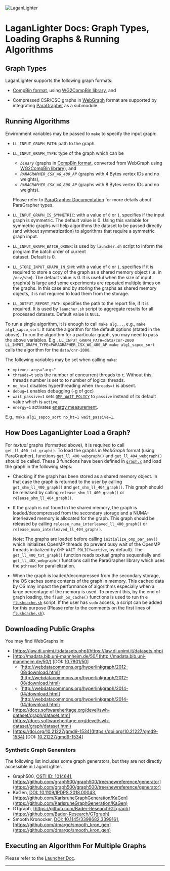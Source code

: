 ![LaganLighter](https://hpgp.net/LaganLighter/headers/header-trees.jpg) 

#  LaganLighter Docs: Graph Types, Loading Graphs & Running Algorithms

## Graph Types

LaganLighter supports the following graph formats:

 - [CompBin format](https://doi.org/10.48550/arXiv.2507.00716), using [WG2CompBin library](https://github.com/MohsenKoohi/WG2CompBin), and 
 
 - Compressed CSR/CSC graphs in [WebGraph](https://webgraph.di.unimi.it/) format are supported by 
 integrating [ParaGrapher](https://github.com/MohsenKoohi/ParaGrapher) as a submodule.

## Running Algorithms

Environment variables may be passed to `make` to specify the input graph:

  - `LL_INPUT_GRAPH_PATH`: path to the graph. 

  - `LL_INPUT_GRAPH_TYPE`: type of the graph which can be
    - *`binary`* (graphs in [CompBin format](https://doi.org/10.48550/arXiv.2507.00716), converted from WebGraph using [WG2CompBin library](https://github.com/MohsenKoohi/WG2CompBin)), and  
    - *`PARAGRAPHER_CSX_WG_400_AP`* (graphs with 4 Bytes vertex IDs and no weights), 
    - *`PARAGRAPHER_CSX_WG_800_AP`* (graphs with 8 Bytes vertex IDs and no weights).
    
    Please refer to [ParaGrapher Documentation](https://github.com/MohsenKoohi/ParaGrapher/wiki/API-Documentation)
  for more details about ParaGrapher types.

  - `LL_INPUT_GRAPH_IS_SYMMETRIC`: with a value of `0` or `1`, specifies if the 
  input graph is symmetric. The default value is 0.
  Using this variable for symmetric graphs will help algorithms the dataset to be passed directly (and without symmetrization) 
  to algorithms that require a symmetric graph input.

  - `LL_INPUT_GRAPH_BATCH_ORDER`: is used by `launcher.sh` script to inform the program the batch order of current  
  dataset. Default is 0.

  - `LL_STORE_INPUT_GRAPH_IN_SHM`: with a value of `0` or `1`, specifies if it is required 
  to store a copy of the graph as a shared memory object (i.e. in `/dev/shm`). 
  The default value is 0. It is useful when the size of input graph(s) is large and some 
  experiments are repeated multiple times on the graphs. In this case and by storing the graphs as shared memory objects,
  it is not required to load them from the storage.

  - `LL_OUTPUT_REPORT_PATH`: specifies the path to the report file, if it is required. It is used by `launcher.sh` script
  to aggregate results for all processed datasets. Default value is `NULL`.

To run a single algorithm, it is enough to call `make alg...`, e.g., `make alg1_sapco_sort`. 
It runs the algorithm for the default options (stated in the above). To run the algorithm for a particular graph,
you may need to pass the above variables. 
E.g., `LL_INPUT_GRAPH_PATH=data/cnr-2000 LL_INPUT_GRAPH_TYPE=PARAGRAPHER_CSX_WG_400_AP make alg1_sapco_sort` calls the algorithm
for the `data/cnr-2000`. 

The following variables may be set when calling `make`:
  - `mpiexec-args="args"`
  - `threads=t` sets the number of concurrent threads to `t`. Without this, threads number is set to to number of logical threads.
  - `no_ht=1` disables hyperthreading when `threads=t` is absent. 
  - `debug=1` enables debugging (-g of gcc)
  - `wait_passive=1` sets [`OMP_WAIT_POLICY`](https://www.openmp.org/spec-html/5.0/openmpse55.html) 
  to `passive` instead of its default value which is `active`,
  - `energy=1` activates [energy measurement](0.4-energy.md).
  
E.g., `make alg1_sapco_sort no_ht=1 wait_passive=1`.

## How Does LaganLighter Load a Graph?

For *textual* graphs (formatted above), it is required to call `get_ll_400_txt_graph()`. 
To load the graphs in *WebGraph* format (using ParaGrapher), functions `get_ll_400_webgraph()`
and `get_ll_404_webgraph()` should be called. These 3 functions have been defined in [`graph.c`](../graph.c) and
load the graph in the following steps:

  - Checking if the graph has been stored as a shared memory object. In that case the graph is returned to the user
  by calling `get_shm_ll_400_graph()` and `get_shm_ll_404_graph()`. This graph should be released by calling 
  `release_shm_ll_400_graph()` or `release_shm_ll_404_graph()`.
	
  - If the graph is not found in the shared memory, the graph is loaded/decompressed from the secondary storage and
  a NUMA-interleaved memory is allocated for the graph. This graph should be released by calling
  `release_numa_interleaved_ll_400_graph()` or `release_numa_interleaved_ll_404_graph()`. 

    *Note*: The graphs are loaded before calling `initialize_omp_par_env()` which initializes OpenMP threads
    (to prevent busy wait of the OpenMP threads initialized by `OMP_WAIT_POLICY=active`, by default). 
    The `get_ll_400_txt_graph()` function reads textual graphs sequentially and `get_ll_40X_webgraph()` functions
    call the ParaGrapher library which uses the `pthread` for parallelization.

  - When the graph is loaded/decompressed from the secondary storage, the OS caches some contents of the graph
  in memory. This cached data by OS may impact the performance of algorithms especially when a large percentage of the
  memory is used. To prevent this, by the end of graph loading, the `flush_os_cache()` functions is used to run th e
  [`flushcache.sh`](../flushcache.sh) script.
  If the user has `sudo` access, a script can be added for this purpose (Please refer 
  to the comments on the first lines of [`flushcache.sh`](../flushcache.sh)).

## Downloading Public Graphs

You may find WebGraphs in:

  - [https://law.di.unimi.it/datasets.php](https://law.di.unimi.it/datasets.php)
  - [http://madata.bib.uni-mannheim.de/50/](http://madata.bib.uni-mannheim.de/50/) \[DOI: [10.7801/50](https://doi.org/10.7801/50)\]
    - [http://webdatacommons.org/hyperlinkgraph/2012-08/download.html](http://webdatacommons.org/hyperlinkgraph/2012-08/download.html)
    - [http://webdatacommons.org/hyperlinkgraph/2014-04/download.html](http://webdatacommons.org/hyperlinkgraph/2014-04/download.html)
  - [https://docs.softwareheritage.org/devel/swh-dataset/graph/dataset.htm](https://docs.softwareheritage.org/devel/swh-dataset/graph/dataset.html)
  - [https://doi.org/10.21227/gmd9-1534](https://doi.org/10.21227/gmd9-1534) \[DOI: [10.21227/gmd9-1534](https://doi.org/10.21227/gmd9-1534)\]

### Synthetic Graph Generators 

The following list includes some graph generators, but they are not directly accessible in LaganLighter.

* Graph500, [OSTI ID: 1014641](https://www.osti.gov/biblio/1014641), [https://github.com/graph500/graph500/tree/newreference/generator](https://github.com/graph500/graph500/tree/newreference/generator)
* KaGen, [DOI: 10.1109/IPDPS.2018.00043](https://doi.org/10.1109/IPDPS.2018.00043), [https://github.com/KarlsruheGraphGeneration/KaGen](https://github.com/KarlsruheGraphGeneration/KaGen)
* GTgraph, [https://github.com/Bader-Research/GTgraph](https://github.com/Bader-Research/GTgraph)
* Smooth Kronocker, [DOI: 10.1145/3398682.3399161](https://doi.org/10.1145/3398682.3399161), [https://github.com/dmargo/smooth_kron_gen](https://github.com/dmargo/smooth_kron_gen)


## Executing an Algorithm For Multiple Graphs

Please refer to the [Launcher Doc](0.3-launcher.md).

--------------------
